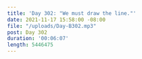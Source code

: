 ```yaml
---
title: 'Day 302: "We must draw the line."'
date: 2021-11-17 15:58:00 -08:00
file: "/uploads/Day-B302.mp3"
post: Day 302
duration: '00:06:07'
length: 5446475
---
```



